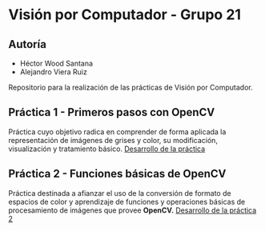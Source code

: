 # Visión por Computador - Grupo 21

## Autoría
- Héctor Wood Santana
- Alejandro Viera Ruiz

Repositorio para la realización de las prácticas de Visión por Computador.

## Práctica 1 - Primeros pasos con OpenCV

Práctica cuyo objetivo radica en comprender de forma aplicada la representación de imágenes de grises y color, su modificación, visualización y tratamiento básico. [Desarrollo de la práctica](/Practica_1/Practica1.md)

## Práctica 2 - Funciones básicas de OpenCV

Práctica destinada a afianzar el uso de la conversión de formato de espacios de color y aprendizaje de funciones y operaciones básicas de procesamiento de imágenes que provee **OpenCV.** [Desarrollo de la práctica 2](/Practica_2/Practica2.md)